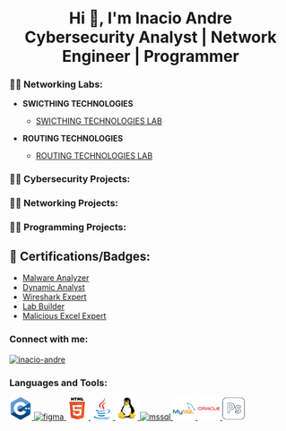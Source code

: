 <h1 align="center">Hi 👋, I'm Inacio Andre <br/>
Cybersecurity Analyst | Network Engineer | Programmer
</h1>

<h3>👨‍💻 Networking Labs:</h3>

- <b>SWICTHING TECHNOLOGIES </b>

  - [SWICTHING TECHNOLOGIES LAB](https://github.com/inaciofandre/Switching-Technologies)
  
- <b>ROUTING TECHNOLOGIES</b>

  - [ROUTING TECHNOLOGIES LAB](https://github.com/inaciofandre/Routing-Technologies-)
  
<h3>👨‍💻 Cybersecurity Projects:</h3>

<h3>👨‍💻 Networking Projects:</h3>

<h3>👨‍💻 Programming Projects:</h3>

<h2> 📃 Certifications/Badges:</h2>

  - [Malware Analyzer](https://app.letsdefend.io/my-badges/detail/0fa60164-3b59-4d0d-8d3b-3fb2dc5932fe)
  - [Dynamic Analyst](https://app.letsdefend.io/my-badges/detail/3678144e-8b0d-4b28-8bad-52345d7c927a)
  - [Wireshark Expert](https://app.letsdefend.io/my-badges/detail/c2f0acd7-32bc-46ee-8bca-fc3219bdb217)
  - [Lab Builder](https://app.letsdefend.io/my-badges/detail/980ca152-3fe4-4024-85f5-7daaf7c92097)
  - [Malicious Excel Expert](https://app.letsdefend.io/my-badges/detail/2ae1c936-9849-4c16-ab3a-24b33fadfa52)


<h3 align="left">Connect with me:</h3>
<p align="left">
<a href="https://linkedin.com/in/inacio-andre" target="blank"><img align="center" src="https://raw.githubusercontent.com/rahuldkjain/github-profile-readme-generator/master/src/images/icons/Social/linked-in-alt.svg" alt="inacio-andre" height="30" width="40" /></a>
</p>

<h3 align="left">Languages and Tools:</h3>
<p align="left"> <a href="https://www.w3schools.com/cpp/" target="_blank" rel="noreferrer"> <img src="https://raw.githubusercontent.com/devicons/devicon/master/icons/cplusplus/cplusplus-original.svg" alt="cplusplus" width="40" height="40"/> </a> <a href="https://www.figma.com/" target="_blank" rel="noreferrer"> <img src="https://www.vectorlogo.zone/logos/figma/figma-icon.svg" alt="figma" width="40" height="40"/> </a> <a href="https://www.w3.org/html/" target="_blank" rel="noreferrer"> <img src="https://raw.githubusercontent.com/devicons/devicon/master/icons/html5/html5-original-wordmark.svg" alt="html5" width="40" height="40"/> </a> <a href="https://www.java.com" target="_blank" rel="noreferrer"> <img src="https://raw.githubusercontent.com/devicons/devicon/master/icons/java/java-original.svg" alt="java" width="40" height="40"/> </a> <a href="https://www.linux.org/" target="_blank" rel="noreferrer"> <img src="https://raw.githubusercontent.com/devicons/devicon/master/icons/linux/linux-original.svg" alt="linux" width="40" height="40"/> </a> <a href="https://www.microsoft.com/en-us/sql-server" target="_blank" rel="noreferrer"> <img src="https://www.svgrepo.com/show/303229/microsoft-sql-server-logo.svg" alt="mssql" width="40" height="40"/> </a> <a href="https://www.mysql.com/" target="_blank" rel="noreferrer"> <img src="https://raw.githubusercontent.com/devicons/devicon/master/icons/mysql/mysql-original-wordmark.svg" alt="mysql" width="40" height="40"/> </a> <a href="https://www.oracle.com/" target="_blank" rel="noreferrer"> <img src="https://raw.githubusercontent.com/devicons/devicon/master/icons/oracle/oracle-original.svg" alt="oracle" width="40" height="40"/> </a> <a href="https://www.photoshop.com/en" target="_blank" rel="noreferrer"> <img src="https://raw.githubusercontent.com/devicons/devicon/master/icons/photoshop/photoshop-line.svg" alt="photoshop" width="40" height="40"/> </a> </p>


